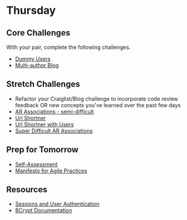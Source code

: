 # Thursday

## Core Challenges
With your pair, complete the following challenges.
- [Dummy Users](../../../../dummy-users-challenge)
- [Multi-author Blog](../../../../blog-2-multi-author-challenge)

## Stretch Challenges
- Refactor your Craiglist/Blog challenge to incorporate code review feedback OR new concepts you've learned over the past few days
- [AR Associations - semi-difficult](../../../../ar-teams-and-leagues-challenge)
- [Url Shortner](../../../../sinatra-url-shortener-challenge)
- [Url Shortner with Users](../../../../sinatra-url-shortener-with-users-challenge)
- [Super Difficult AR Associations](../../../../active-record-associations-drill-shirts-challenge)


## Prep for Tomorrow
- [Self-Assessment](https://gist.github.com/case-eee/6b3912cd30fe13646dea)
- [Manifesto for Agile Practices](http://agilemanifesto.org/)

## Resources
* [Sessions and User Authentication](https://talks.devbootcamp.com/sessions-and-user-authentication)
* [BCrypt Documentation](https://github.com/codahale/bcrypt-ruby)


